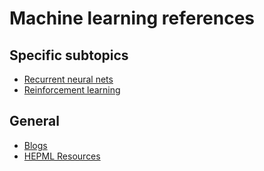 # Machine learning references


## Specific subtopics
- [Recurrent neural nets](../recurrent_neural_nets/references.md)
- [Reinforcement learning](../reinforcement_learning/references.md)


## General

- [Blogs](./blogs.md)
- [HEPML Resources](https://github.com/iml-wg/HEP-ML-Resources)
